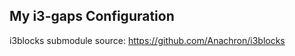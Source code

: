 My i3-gaps Configuration
------------------------

i3blocks submodule source:
	https://github.com/Anachron/i3blocks
